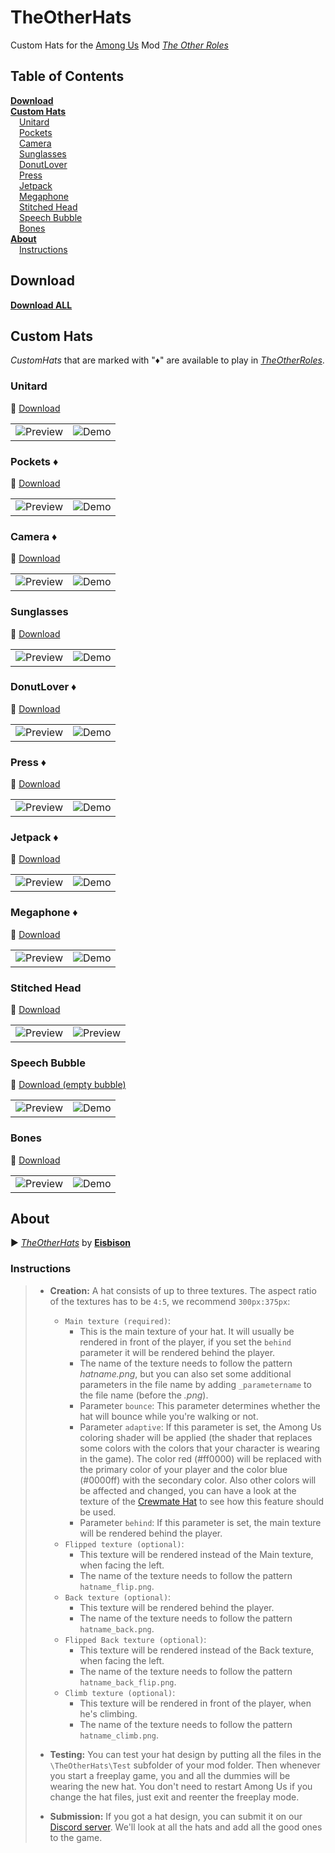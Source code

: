 # TheOtherHats

Custom Hats for the [Among Us](https://innersloth.com/gameAmongUs.php) Mod *[The Other Roles](https://github.com/Eisbison/TheOtherRoles)*

## Table of Contents

[**Download**](#download)   
[**Custom Hats**](#custom-hats)    
&emsp;[Unitard](#unitard)    
&emsp;[Pockets](#pockets-)    
&emsp;[Camera](#camera-)    
&emsp;[Sunglasses](#sunglasses)    
&emsp;[DonutLover](#donutlover-)    
&emsp;[Press](#press-)    
&emsp;[Jetpack](#jetpack-)    
&emsp;[Megaphone](#megaphone-)    
&emsp;[Stitched Head](#stitched-head)    
&emsp;[Speech Bubble](#speech-bubble)    
&emsp;[Bones](#bones)    
[**About**](#about)    
&emsp;[Instructions](#instructions)    


## Download

[**Download ALL**](downloads/_all.zip?raw=true)


## Custom Hats

*CustomHats* that are marked with "♦" are available to play in [*TheOtherRoles*](https://github.com/Eisbison/TheOtherRoles).

### Unitard

:arrow_down_small: [Download](downloads/unitard.zip?raw=true)

|                                   |                                   |
| --------------------------------- | --------------------------------- |
| ![Preview](images/demo_unitard.png) | ![Demo](images/demo_unitard-bg.png) |

### Pockets ♦

:arrow_down_small: [Download](downloads/pockets.zip?raw=true)

|                                   |                                   |
| --------------------------------- | --------------------------------- |
| ![Preview](images/demo_pockets.anim.webp) | ![Demo](images/demo_pockets-bg.png) |

### Camera ♦

:arrow_down_small: [Download](downloads/camera.zip?raw=true)

|                                   |                                   |
| --------------------------------- | --------------------------------- |
| ![Preview](images/demo_camera.png) | ![Demo](images/demo_camera-bg.png) |

### Sunglasses

:arrow_down_small: [Download](downloads/sunglasses.zip?raw=true)

|                                   |                                   |
| --------------------------------- | --------------------------------- |
| ![Preview](images/demo_sunglasses.png) | ![Demo](images/demo_sunglasses-bg.png) |

### DonutLover ♦

:arrow_down_small: [Download](downloads/DonutLover.zip?raw=true)

|                                   |                                   |
| --------------------------------- | --------------------------------- |
| ![Preview](images/demo_DonutLover.png) | ![Demo](images/demo_DonutLover-bg.png) |

### Press ♦

:arrow_down_small: [Download](downloads/press.zip?raw=true)

|                                   |                                   |
| --------------------------------- | --------------------------------- |
| ![Preview](images/demo_press.png) | ![Demo](images/demo_press-bg.png) |

### Jetpack ♦

:arrow_down_small: [Download](downloads/jetpack.zip?raw=true)

|                                     |                                     |
| ----------------------------------- | ----------------------------------- |
| ![Preview](images/demo_jetpack.png) | ![Demo](images/demo_jetpack-bg.png) |

### Megaphone ♦

:arrow_down_small: [Download](downloads/megaphone.zip?raw=true)

|                                       |                                       |
| ------------------------------------- | ------------------------------------- |
| ![Preview](images/demo_megaphone.png) | ![Demo](images/demo_megaphone-bg.png) |


### Stitched Head

:arrow_down_small: [Download](downloads/stitched.zip?raw=true)

|                                      |                                               |
| ------------------------------------ | --------------------------------------------- |
| ![Preview](images/demo_stitched.png) | ![Preview](images/demo_stitched-bg.png)<br /> |


### Speech Bubble

:arrow_down_small: [Download (empty bubble)](downloads/bubble.zip?raw=true)

|                                          |                                        |
| ---------------------------------------- | -------------------------------------- |
| ![Preview](images/demo_bubble-empty.png) | ![Demo](images/demo_bubble-lol-bg.png) |

### Bones

:arrow_down_small: [Download](downloads/bones.zip?raw=true)

|                                   |                                   |
| --------------------------------- | --------------------------------- |
| ![Preview](images/demo_bones.png) | ![Demo](images/demo_bones-bg.png) |


## About

:arrow_forward: [*TheOtherHats*](https://github.com/Eisbison/TheOtherRoles#custom-hats) by [**Eisbison**](https://github.com/Eisbison)

### Instructions

> - **Creation:** A hat consists of up to three textures. The aspect ratio of the textures has to be `4:5`, we recommend `300px:375px`:
>   - `Main texture (required)`:
>     - This is the main texture of your hat. It will usually be rendered in front of the player, if you set the `behind` parameter it will be rendered behind the player.
>     - The name of the texture needs to follow the pattern *hatname.png*, but you can also set some additional parameters in the file name by adding `_parametername` to the file name (before the *.png*).
>     - Parameter `bounce`: This parameter determines whether the hat will bounce while you're walking or not.
>     - Parameter `adaptive`: If this parameter is set, the Among Us coloring shader will be applied (the shader that replaces some colors with the colors that your character is wearing in the game). The color red (#ff0000) will be replaced with the primary color of your player and the color blue (#0000ff) with the secondary color. Also other colors will be affected and changed, you can have a look at the texture of the [Crewmate Hat](https://static.wikia.nocookie.net/among-us-wiki/images/e/e0/Crewmate_hat.png) to see how this feature should be used.
>     - Parameter `behind`: If this parameter is set, the main texture will be rendered behind the player.
>   - `Flipped texture (optional)`:
>     - This texture will be rendered instead of the Main texture, when facing the left.
>     - The name of the texture needs to follow the pattern `hatname_flip.png`.
>   - `Back texture (optional)`:
>     - This texture will be rendered behind the player.
>     - The name of the texture needs to follow the pattern `hatname_back.png`.
>   - `Flipped Back texture (optional)`:
>     - This texture will be rendered instead of the Back texture, when facing the left.
>     - The name of the texture needs to follow the pattern `hatname_back_flip.png`.
>   - `Climb texture (optional)`:
>     - This texture will be rendered in front of the player, when he's climbing.
>     - The name of the texture needs to follow the pattern `hatname_climb.png`.
> - **Testing:** You can test your hat design by putting all the files in the `\TheOtherHats\Test` subfolder of your mod folder. Then whenever you start a freeplay game, you and all the dummies will be wearing the new hat. You don't need to restart Among Us if you change the hat files, just exit and reenter the freeplay mode.
>
> - **Submission:** If you got a hat design, you can submit it on our [Discord server](https://discord.gg/77RkMJHWsM). We'll look at all the hats and add all the good ones to the game.